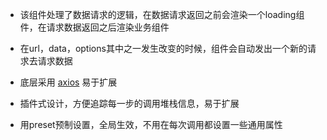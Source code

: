 * 该组件处理了数据请求的逻辑，在数据请求返回之前会渲染一个loading组件，在请求数据返回之后渲染业务组件

* 在url，data，options其中之一发生改变的时候，组件会自动发出一个新的请求去请求数据

* 底层采用 [axios](https://github.com/axios/axios) 易于扩展

* 插件式设计，方便追踪每一步的调用堆栈信息，易于扩展

* 用preset预制设置，全局生效，不用在每次调用都设置一些通用属性
